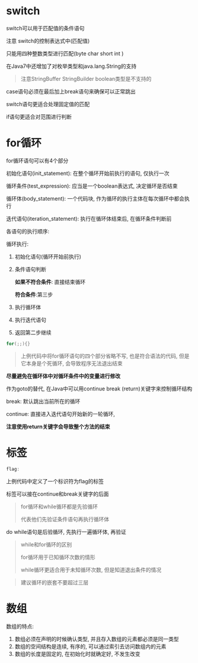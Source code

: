 # switch

switch可以用于匹配值的条件语句

注意 switch的控制表达式中(匹配值)

只能用四种整数类型进行匹配(byte char short  int )

在Java7中还增加了对枚举类型和java.lang.String的支持

> 注意StringBuffer StringBuilder boolean类型是不支持的

case语句必须在最后加上break语句来确保可以正常跳出

switch语句更适合处理固定值的匹配

if语句更适合对范围进行判断

# for循环

for循环语句可以有4个部分

初始化语句(init_statement): 在整个循环开始前执行的语句, 仅执行一次

循环条件(test_expression): 应当是一个boolean表达式, 决定循环是否结束

循环体(body_statement): 一个代码块, 作为循环的执行主体在每次循环中都会执行

迭代语句(iteration_statement): 执行在循环体结束后, 在循环条件判断前

各语句的执行顺序:

循环执行:

1. 初始化语句(循环开始前执行)

2. 条件语句判断

   **如果不符合条件**: 直接结束循环

   **符合条件**:第三步

3. 执行循环体

4. 执行迭代语句

5. 返回第二步继续

```java
for(;;){}
```

> 上例代码中将for循环语句的四个部分省略不写, 也是符合语法的代码, 但是它本身是个死循环, 会导致程序无法退出结束

**尽量避免在循环体中对循环条件中的变量进行修改**

作为goto的替代, 在Java中可以用continue break (return)关键字来控制循环结构

break: 默认跳出当前所在的循环

continue: 直接进入迭代语句开始新的一轮循环,

**注意使用return关键字会导致整个方法的结束**

# 标签

```java
flag:
```

上例代码中定义了一个标识符为flag的标签

标签可以接在continue和break关键字的后面

> for循环和while循环都是先验循环
>
> 代表他们先验证条件语句再执行循环体

do while语句是后验循环, 先执行一遍循环体, 再验证

> while和for循环的区别
>
> for循环用于已知循环次数的情形
>
> while循环更适合用于未知循环次数, 但是知道退出条件的情况

> 建议循环的嵌套不要超过三层

# 数组

数组的特点:

1. 数组必须在声明的时候确认类型, 并且存入数组的元素都必须是同一类型
2. 数组的空间结构是连续, 有序的, 可以通过索引去访问数组内的元素
3. 数组的长度是固定的, 在初始化时就确定好, 不发生改变

